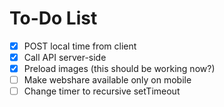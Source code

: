 # To-Do List

- [x] POST local time from client
- [x] Call API server-side
- [x] Preload images (this should be working now?)
- [ ] Make webshare available only on mobile 
- [ ] Change timer to recursive setTimeout